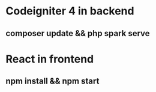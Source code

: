 # Codeigniter 4 in backend

## composer update && php spark serve

# React in frontend

## npm install && npm start
